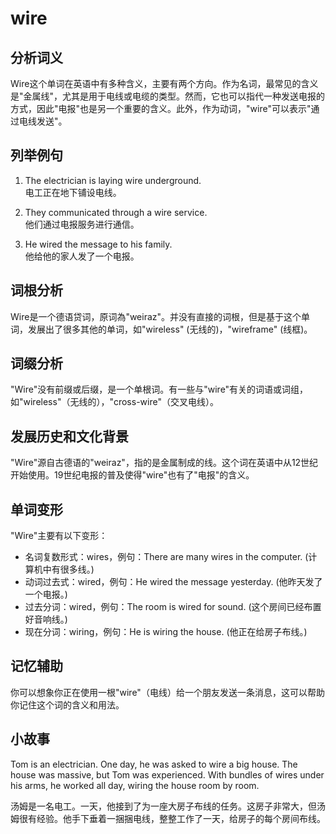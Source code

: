 # wire

## 分析词义

  

Wire这个单词在英语中有多种含义，主要有两个方向。作为名词，最常见的含义是"金属线"，尤其是用于电线或电缆的类型。然而，它也可以指代一种发送电报的方式，因此"电报"也是另一个重要的含义。此外，作为动词，"wire"可以表示"通过电线发送"。

  

## 列举例句

  

1.  The electrician is laying wire underground.  
    电工正在地下铺设电线。
    
      
    
2.  They communicated through a wire service.  
    他们通过电报服务进行通信。
    
      
    
3.  He wired the message to his family.  
    他给他的家人发了一个电报。
    
      
    

  

## 词根分析

  

Wire是一个德语贷词，原词為"weiraz"。并没有直接的词根，但是基于这个单词，发展出了很多其他的单词，如"wireless" (无线的)，"wireframe" (线框)。

  

## 词缀分析

  

"Wire"没有前缀或后缀，是一个单根词。有一些与"wire"有关的词语或词组，如"wireless"（无线的），"cross-wire"（交叉电线）。

  

## 发展历史和文化背景

  

"Wire"源自古德语的"weiraz"，指的是金属制成的线。这个词在英语中从12世纪开始使用。19世纪电报的普及使得"wire"也有了"电报"的含义。

  

## 单词变形

  

"Wire"主要有以下变形：

  

*   名词复数形式：wires，例句：There are many wires in the computer. (计算机中有很多线。)
*   动词过去式：wired，例句：He wired the message yesterday. (他昨天发了一个电报。)
*   过去分词：wired，例句：The room is wired for sound. (这个房间已经布置好音响线。)
*   现在分词：wiring，例句：He is wiring the house. (他正在给房子布线。)

  

## 记忆辅助

  

你可以想象你正在使用一根"wire"（电线）给一个朋友发送一条消息，这可以帮助你记住这个词的含义和用法。

  

## 小故事

  

Tom is an electrician. One day, he was asked to wire a big house. The house was massive, but Tom was experienced. With bundles of wires under his arms, he worked all day, wiring the house room by room.

  

汤姆是一名电工。一天，他接到了为一座大房子布线的任务。这房子非常大，但汤姆很有经验。他手下垂着一捆捆电线，整整工作了一天，给房子的每个房间布线。
